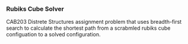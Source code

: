 ### Rubiks Cube Solver

CAB203 Distrete Structures assignment problem that uses breadth-first search to calculate the shortest path from a scrabmled rubiks cube configuation to a solved configuration.

